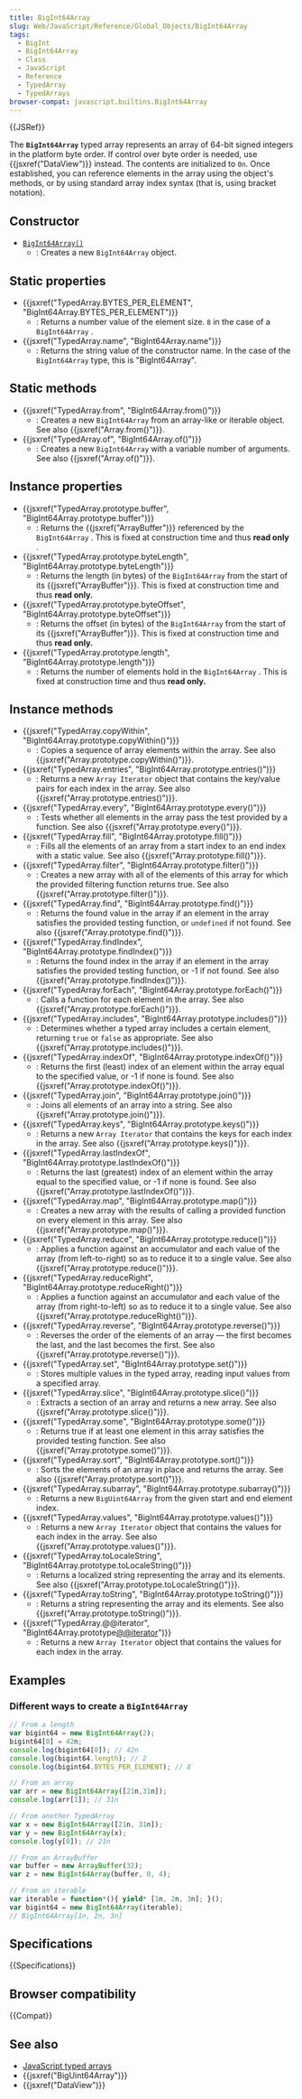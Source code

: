 ```yaml
---
title: BigInt64Array
slug: Web/JavaScript/Reference/Global_Objects/BigInt64Array
tags:
  - BigInt
  - BigInt64Array
  - Class
  - JavaScript
  - Reference
  - TypedArray
  - TypedArrays
browser-compat: javascript.builtins.BigInt64Array
---
```

{{JSRef}}

The **`BigInt64Array`** typed array represents an array of 64-bit signed
integers in the platform byte order. If control over byte order is needed, use
{{jsxref("DataView")}} instead. The contents are initialized to `0n`. Once
established, you can reference elements in the array using the object's methods,
or by using standard array index syntax (that is, using bracket notation).

## Constructor

- [`BigInt64Array()`](/en-US/docs/Web/JavaScript/Reference/Global_Objects/BigInt64Array/BigInt64Array)
  - : Creates a new `BigInt64Array` object.

## Static properties

- {{jsxref("TypedArray.BYTES_PER_ELEMENT", "BigInt64Array.BYTES_PER_ELEMENT")}}
  - : Returns a number value of the element size. `8` in the case of a
    `BigInt64Array` .
- {{jsxref("TypedArray.name", "BigInt64Array.name")}}
  - : Returns the string value of the constructor name. In the case of the
    `BigInt64Array` type, this is "BigInt64Array".

## Static methods

- {{jsxref("TypedArray.from", "BigInt64Array.from()")}}
  - : Creates a new `BigInt64Array` from an array-like or iterable object. See
    also {{jsxref("Array.from()")}}.
- {{jsxref("TypedArray.of", "BigInt64Array.of()")}}
  - : Creates a new `BigInt64Array` with a variable number of arguments. See
    also {{jsxref("Array.of()")}}.

## Instance properties

- {{jsxref("TypedArray.prototype.buffer", "BigInt64Array.prototype.buffer")}}
  - : Returns the {{jsxref("ArrayBuffer")}} referenced by the
    `BigInt64Array` . This is fixed at construction time and thus **read only**
    .
- {{jsxref("TypedArray.prototype.byteLength", "BigInt64Array.prototype.byteLength")}}
  - : Returns the length (in bytes) of the `BigInt64Array` from the start of its
    {{jsxref("ArrayBuffer")}}. This is fixed at construction time and
    thus **read only.**
- {{jsxref("TypedArray.prototype.byteOffset", "BigInt64Array.prototype.byteOffset")}}
  - : Returns the offset (in bytes) of the `BigInt64Array` from the start of its
    {{jsxref("ArrayBuffer")}}. This is fixed at construction time and
    thus **read only.**
- {{jsxref("TypedArray.prototype.length", "BigInt64Array.prototype.length")}}
  - : Returns the number of elements hold in the `BigInt64Array` . This is fixed
    at construction time and thus **read only.**

## Instance methods

- {{jsxref("TypedArray.copyWithin", "BigInt64Array.prototype.copyWithin()")}}
  - : Copies a sequence of array elements within the array. See also
    {{jsxref("Array.prototype.copyWithin()")}}.
- {{jsxref("TypedArray.entries", "BigInt64Array.prototype.entries()")}}
  - : Returns a new `Array Iterator` object that contains the key/value pairs
    for each index in the array. See also
    {{jsxref("Array.prototype.entries()")}}.
- {{jsxref("TypedArray.every", "BigInt64Array.prototype.every()")}}
  - : Tests whether all elements in the array pass the test provided by a
    function. See also {{jsxref("Array.prototype.every()")}}.
- {{jsxref("TypedArray.fill", "BigInt64Array.prototype.fill()")}}
  - : Fills all the elements of an array from a start index to an end index with
    a static value. See also {{jsxref("Array.prototype.fill()")}}.
- {{jsxref("TypedArray.filter", "BigInt64Array.prototype.filter()")}}
  - : Creates a new array with all of the elements of this array for which the
    provided filtering function returns true. See also
    {{jsxref("Array.prototype.filter()")}}.
- {{jsxref("TypedArray.find", "BigInt64Array.prototype.find()")}}
  - : Returns the found value in the array if an element in the array satisfies
    the provided testing function, or `undefined` if not found. See also
    {{jsxref("Array.prototype.find()")}}.
- {{jsxref("TypedArray.findIndex", "BigInt64Array.prototype.findIndex()")}}
  - : Returns the found index in the array if an element in the array satisfies
    the provided testing function, or -1 if not found. See also
    {{jsxref("Array.prototype.findIndex()")}}.
- {{jsxref("TypedArray.forEach", "BigInt64Array.prototype.forEach()")}}
  - : Calls a function for each element in the array. See also
    {{jsxref("Array.prototype.forEach()")}}.
- {{jsxref("TypedArray.includes", "BigInt64Array.prototype.includes()")}}
  - : Determines whether a typed array includes a certain element, returning
    `true` or `false` as appropriate. See also
    {{jsxref("Array.prototype.includes()")}}.
- {{jsxref("TypedArray.indexOf", "BigInt64Array.prototype.indexOf()")}}
  - : Returns the first (least) index of an element within the array equal to
    the specified value, or -1 if none is found. See also
    {{jsxref("Array.prototype.indexOf()")}}.
- {{jsxref("TypedArray.join", "BigInt64Array.prototype.join()")}}
  - : Joins all elements of an array into a string. See also
    {{jsxref("Array.prototype.join()")}}.
- {{jsxref("TypedArray.keys", "BigInt64Array.prototype.keys()")}}
  - : Returns a new `Array Iterator` that contains the keys for each index in
    the array. See also {{jsxref("Array.prototype.keys()")}}.
- {{jsxref("TypedArray.lastIndexOf", "BigInt64Array.prototype.lastIndexOf()")}}
  - : Returns the last (greatest) index of an element within the array equal to
    the specified value, or -1 if none is found. See also
    {{jsxref("Array.prototype.lastIndexOf()")}}.
- {{jsxref("TypedArray.map", "BigInt64Array.prototype.map()")}}
  - : Creates a new array with the results of calling a provided function on
    every element in this array. See also
    {{jsxref("Array.prototype.map()")}}.
- {{jsxref("TypedArray.reduce", "BigInt64Array.prototype.reduce()")}}
  - : Applies a function against an accumulator and each value of the array
    (from left-to-right) so as to reduce it to a single value. See also
    {{jsxref("Array.prototype.reduce()")}}.
- {{jsxref("TypedArray.reduceRight", "BigInt64Array.prototype.reduceRight()")}}
  - : Applies a function against an accumulator and each value of the array
    (from right-to-left) so as to reduce it to a single value. See also
    {{jsxref("Array.prototype.reduceRight()")}}.
- {{jsxref("TypedArray.reverse", "BigInt64Array.prototype.reverse()")}}
  - : Reverses the order of the elements of an array — the first becomes the
    last, and the last becomes the first. See also
    {{jsxref("Array.prototype.reverse()")}}.
- {{jsxref("TypedArray.set", "BigInt64Array.prototype.set()")}}
  - : Stores multiple values in the typed array, reading input values from a
    specified array.
- {{jsxref("TypedArray.slice", "BigInt64Array.prototype.slice()")}}
  - : Extracts a section of an array and returns a new array. See also
    {{jsxref("Array.prototype.slice()")}}.
- {{jsxref("TypedArray.some", "BigInt64Array.prototype.some()")}}
  - : Returns true if at least one element in this array satisfies the provided
    testing function. See also {{jsxref("Array.prototype.some()")}}.
- {{jsxref("TypedArray.sort", "BigInt64Array.prototype.sort()")}}
  - : Sorts the elements of an array in place and returns the array. See also
    {{jsxref("Array.prototype.sort()")}}.
- {{jsxref("TypedArray.subarray", "BigInt64Array.prototype.subarray()")}}
  - : Returns a new `BigUint64Array` from the given start and end element index.
- {{jsxref("TypedArray.values", "BigInt64Array.prototype.values()")}}
  - : Returns a new `Array Iterator` object that contains the values for each
    index in the array. See also
    {{jsxref("Array.prototype.values()")}}.
- {{jsxref("TypedArray.toLocaleString", "BigInt64Array.prototype.toLocaleString()")}}
  - : Returns a localized string representing the array and its elements. See
    also {{jsxref("Array.prototype.toLocaleString()")}}.
- {{jsxref("TypedArray.toString", "BigInt64Array.prototype.toString()")}}
  - : Returns a string representing the array and its elements. See also
    {{jsxref("Array.prototype.toString()")}}.
- {{jsxref("TypedArray.@@iterator", "BigInt64Array.prototype[@@iterator]()")}}
  - : Returns a new `Array Iterator` object that contains the values for each
    index in the array.

## Examples

### Different ways to create a `BigInt64Array`

```js
// From a length
var bigint64 = new BigInt64Array(2);
bigint64[0] = 42n;
console.log(bigint64[0]); // 42n
console.log(bigint64.length); // 2
console.log(bigint64.BYTES_PER_ELEMENT); // 8

// From an array
var arr = new BigInt64Array([21n,31n]);
console.log(arr[1]); // 31n

// From another TypedArray
var x = new BigInt64Array([21n, 31n]);
var y = new BigInt64Array(x);
console.log(y[0]); // 21n

// From an ArrayBuffer
var buffer = new ArrayBuffer(32);
var z = new BigInt64Array(buffer, 0, 4);

// From an iterable
var iterable = function*(){ yield* [1n, 2n, 3n]; }();
var bigint64 = new BigInt64Array(iterable);
// BigInt64Array[1n, 2n, 3n]
```

## Specifications

{{Specifications}}

## Browser compatibility

{{Compat}}

## See also

- [JavaScript typed arrays](/en-US/docs/Web/JavaScript/Typed_arrays)
- {{jsxref("BigUint64Array")}}
- {{jsxref("DataView")}}
